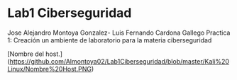 # Lab1 Ciberseguridad 
Jose Alejandro Montoya Gonzalez- Luis Fernando Cardona Gallego
Practica 1: Creación un ambiente de laboratorio para la materia ciberseguridad

[Nombre  del host.] (https://github.com/Almontoya02/Lab1Ciberseguridad/blob/master/Kali%20Linux/Nombre%20Host.PNG)
